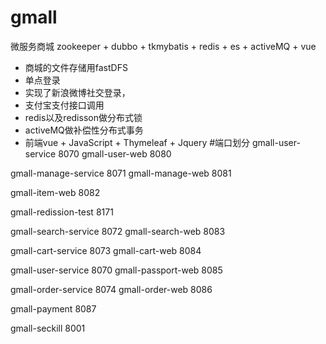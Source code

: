 # gmall
微服务商城
zookeeper + dubbo + tkmybatis + redis + es + activeMQ + vue
- 商城的文件存储用fastDFS
- 单点登录
- 实现了新浪微博社交登录，
- 支付宝支付接口调用
- redis以及redisson做分布式锁
- activeMQ做补偿性分布式事务
- 前端vue + JavaScript + Thymeleaf + Jquery
#端口划分
gmall-user-service      8070
gmall-user-web          8080

gmall-manage-service    8071
gmall-manage-web        8081

gmall-item-web          8082

gmall-redission-test    8171

gmall-search-service    8072
gmall-search-web        8083

gmall-cart-service      8073
gmall-cart-web          8084

gmall-user-service      8070
gmall-passport-web      8085

gmall-order-service     8074
gmall-order-web         8086

gmall-payment           8087

gmall-seckill           8001

